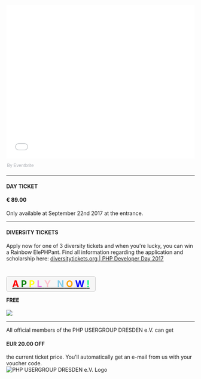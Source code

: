 <div style="width:100%; text-align:left;">
	<iframe src="//eventbrite.de/tickets-external?eid=33522252961&ref=etckt&lang=en" frameborder="0" height="410" width="100%" vspace="0" hspace="0" marginheight="5" marginwidth="5" scrolling="auto" allowtransparency="true"></iframe>
	<div style="font-family:Helvetica, Arial; font-size:12px; padding:10px 0 5px; margin:2px; width:100%; text-align:left;">
		<a class="powered-by-eb" style="color: #ADB0B6; text-decoration: none;" target="_blank" href="http://www.eventbrite.de/">By Eventbrite</a>
	</div>
</div>

<hr class="blockspace">

<div class="tickets">
	<div class="row">
		<div class="col-xs-12 col-sm-6 col-md-6">
			<h4>DAY TICKET</h4>
		</div>
		<div class="col-xs-12 col-sm-6 col-md-6">
			<h4>&euro; 89.00</h3>	
		</div>
		<div class="col-xs-12">
			<p class="text-muted">Only available at September 22nd 2017 at the entrance.</p>
		</div>
	</div>
</div>

<hr class="blockspace">

<div class="tickets">
	<div class="row">
		<div class="col-xs-12 col-sm-6 col-md-6 col-lg-6">
			<h4>DIVERSITY TICKETS</h4>
			<p class="text-muted">
				Apply now for one of 3 diversity tickets and when you're lucky, you can win a Rainbow ElePHPant.
				Find all information regarding the application and scholarship here:
				<a href="https://diversitytickets.org/events/101/" target="blank">diversitytickets.org | PHP Developer Day 2017</a>
			</p>
			&nbsp;
			<p>
				<a href="https://diversitytickets.org/events/101/" target="blank" style="background-color: #F6F6F6; border: 1px solid #C4C4C4; border-radius: 5px; padding: 5px 15px; font-weight: bold; font-size: x-large;">
					<span style="color:red">A</span>
					<span style="color:green">P</span>
					<span style="color:yellow">P</span>
					<span style="color:violet">L</span>
					<span style="color:pink">Y</span>
					&nbsp;
					<span style="color:skyblue">N</span>
					<span style="color:orange">O</span>
					<span style="color:blue">W</span>
					<span style="color:springgreen">!</span>
				</a>
			</p>
		</div>
		<div class="col-xs-12 col-sm-6 col-md-6 col-lg-2">
			<h4>FREE</h3>	
		</div>
		<div class="hidden-xs hidden-sm hidden-md col-lg-4">
			<img src="@baseUrl@/images/diversity-rainbow-elephpant_400x400.jpg" class="img-responsive">
		</div>
	</div>
</div>

<hr class="blockspace">

<div class="row">
	<div class="col-xs-12 col-sm-12 col-md-9 col-lg-10 text-center">
		All official members of the PHP USERGROUP DRESDEN e.V. can get 
		<h4 class="text-center">
			EUR 20.00 OFF
		</h4>
		the current ticket price. You'll automatically get an e-mail from us with your voucher code. 
	</div>
	<div class="hidden-xs hidden-sm col-md-3 col-lg-2">
		<img src="@baseUrl@/images/logo.png" class="img-responsive" alt="PHP USERGROUP DRESDEN e.V. Logo">
	</div>
</div>
